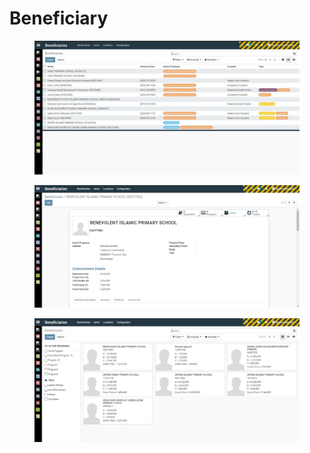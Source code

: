 # Beneficiary

<figure><img src="../.gitbook/assets/beneficiary-list.jpeg" alt=""><figcaption></figcaption></figure>

<figure><img src="../.gitbook/assets/03-beneficiary-view.png" alt=""><figcaption></figcaption></figure>

<figure><img src="../.gitbook/assets/00-beneficiaries-kanban.png" alt=""><figcaption></figcaption></figure>
